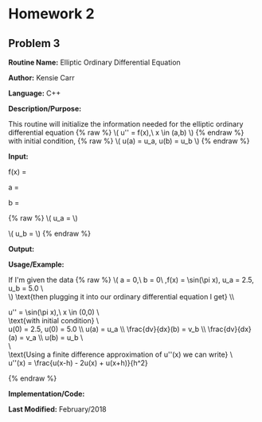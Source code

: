 # Homework 2
## Problem 3
**Routine Name:**           Elliptic Ordinary Differential Equation

**Author:** Kensie Carr

**Language:** C++

**Description/Purpose:** 

This routine will initialize the information needed for the elliptic ordinary differential equation 
{% raw %}
\\( u'' = f(x),\ x \in (a,b) \\)
{% endraw %}
with initial condition, 
{% raw %}
\\( u(a) = u_a, u(b) = u_b \\)
{% endraw %}

**Input:**

f(x) = 

a = 

b = 

{% raw %}
\\( u_a = \\)

\\( u_b = \\)
{% endraw %}

**Output:** 


**Usage/Example:**

If I'm given the data
{% raw %}
\\(
    a = 0,\ b = 0\ ,f(x) = \sin(\pi x), u_a = 2.5, u_b = 5.0 \\\
     \\)
\text{then plugging it into our ordinary differential equation I get} \\\

u'' = \sin(\pi x),\ x \in (0,0) \\\
\text{with initial condition} \\\
u(0) = 2.5, u(0) = 5.0 \\\ 
u(a) = u_a \\\ 
\frac{dv}{dx}(b) = v_b \\\ 
\frac{dv}{dx}(a) = v_a \\\ 
u(b) = u_b \\\
\\\
\text{Using a finite difference approximation of u''(x) we can write} \\\
u''(x) = \frac{u(x-h) - 2u(x) + u(x+h)}{h^2}

{% endraw %}


**Implementation/Code:** 

**Last Modified:** February/2018
